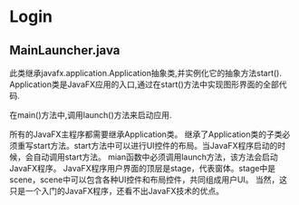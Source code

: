 # Login
## MainLauncher.java
此类继承javafx.application.Application抽象类,并实例化它的抽象方法start().
Application类是JavaFX应用的入口,通过在start()方法中实现图形界面的全部代码.

在main()方法中,调用launch()方法来启动应用.

所有的JavaFX主程序都需要继承Application类。
继承了Application类的子类必须重写start方法。start方法中可以进行UI控件的布局。当JavaFX程序启动的时候，会自动调用start方法。
mian函数中必须调用launch方法，该方法会启动JavaFX程序。
JavaFX程序用户界面的顶层是stage，代表窗体。stage中是scene，scene中可以包含各种UI控件和布局控件，共同组成用户UI。
当然，这只是一个入门的JavaFX程序，还看不出JavaFX技术的优点。

